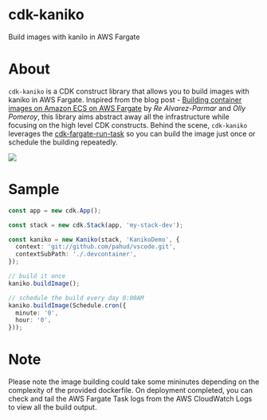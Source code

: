 # cdk-kaniko

Build images with kanilo in AWS Fargate

# About

`cdk-kaniko` is a CDK construct library that allows you to build images with kaniko in AWS Fargate. Inspired from the blog post - [Building container images on Amazon ECS on AWS Fargate](https://aws.amazon.com/tw/blogs/containers/building-container-images-on-amazon-ecs-on-aws-fargate/) by _Re Alvarez-Parmar_ and _Olly Pomeroy_, this library aims abstract away all the infrastructure while focusing on the high level CDK constructs. Behind the scene, `cdk-kaniko` leverages the [cdk-fargate-run-task](https://github.com/pahud/cdk-fargate-run-task) so you can build the image just once or schedule the building repeatedly.

![](https://pbs.twimg.com/media/Ex8j4hPVIAEFVVf?format=jpg&name=4096x4096)


# Sample

```ts
const app = new cdk.App();

const stack = new cdk.Stack(app, 'my-stack-dev');

const kaniko = new Kaniko(stack, 'KanikoDemo', {
  context: 'git://github.com/pahud/vscode.git',
  contextSubPath: './.devcontainer',
});

// build it once
kaniko.buildImage();

// schedule the build every day 0:00AM
kaniko.buildImage(Schedule.cron({
  minute: '0',
  hour: '0',
}));
```

# Note

Please note the image building could take some mininutes depending on the complexity of the provided dockerfile. On deployment completed, you can check and tail the AWS Fargate Task logs from the AWS CloudWatch Logs to view all the build output.
